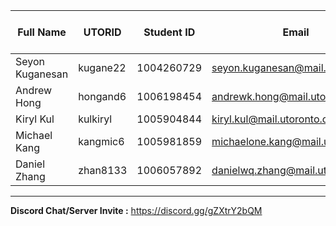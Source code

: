 | Full Name | UTORID | Student ID | Email | Best Way to Contact | Discord Username
|-----------|--------|------------|-------|---------------------|------------------|
|Seyon Kuganesan |kugane22 |1004260729 |seyon.kuganesan@mail.utoronto.ca |discord |stevey#7121|
|Andrew Hong|hongand6|1006198454|andrewk.hong@mail.utoronto.ca|discord|FlamesRunner#1236|
|Kiryl Kul|kulkiryl|1005904844|kiryl.kul@mail.utoronto.ca|discord|..........#4742|
|Michael Kang|kangmic6|1005981859|michaelone.kang@mail.utoronto.ca|discord|Legacy#4331|
|Daniel Zhang|zhan8133|1006057892|danielwq.zhang@mail.utoronto.ca|discord|Genesis864#0535|
---
**Discord Chat/Server Invite :** https://discord.gg/gZXtrY2bQM
